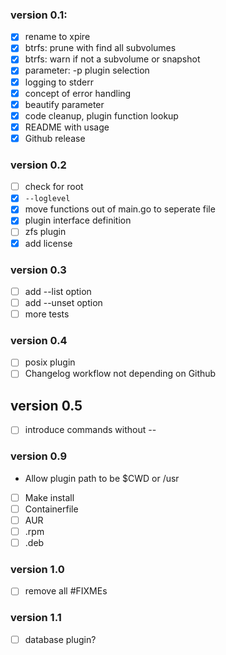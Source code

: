 ### version 0.1:

- [x] rename to xpire
- [x] btrfs: prune with find all subvolumes
- [x] btrfs: warn if not a subvolume or snapshot
- [x] parameter: -p plugin selection
- [x] logging to stderr
- [x] concept of error handling
- [x] beautify parameter
- [x] code cleanup, plugin function lookup
- [x] README with usage
- [x] Github release

### version 0.2

- [ ] check for root
- [x] `--loglevel`
- [x] move functions out of main.go to seperate file
- [x] plugin interface definition
- [ ] zfs plugin
- [x] add license

### version 0.3

- [ ] add --list option
- [ ] add --unset option
- [ ] more tests

### version 0.4

- [ ] posix plugin
- [ ] Changelog workflow not depending on Github

## version 0.5

- [ ] introduce commands without --




### version 0.9

- Allow plugin path to be $CWD or /usr
- [ ] Make install
- [ ] Containerfile
- [ ] AUR
- [ ] .rpm
- [ ] .deb

### version 1.0

- [ ] remove all #FIXMEs

### version 1.1

- [ ] database plugin?
